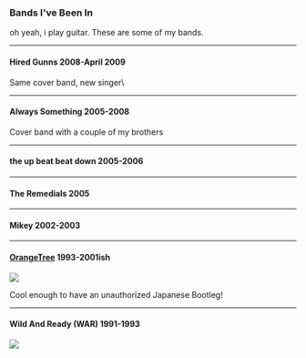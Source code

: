 ### Bands I've Been In

oh yeah, i play guitar. These are some of my bands.

* * * * *

#### Hired Gunns 2008-April 2009

Same cover band, new singer\

* * * * *

#### Always Something 2005-2008

Cover band with a couple of my brothers

* * * * *

#### the up beat beat down 2005-2006

* * * * *

#### The Remedials 2005

* * * * *

#### Mikey 2002-2003

* * * * *

#### [OrangeTree](orangeTree.html) 1993-2001ish

![](media/oTBootleg.gif)

Cool enough to have an unauthorized Japanese Bootleg!

* * * * *

#### Wild And Ready (WAR) 1991-1993

![](media/wildAndReady.jpg)
